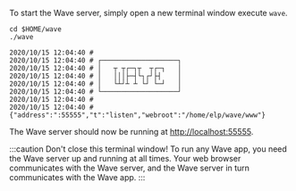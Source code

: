 To start the Wave server, simply open a new terminal window execute `wave`.

```shell 
cd $HOME/wave
./wave
```

```
2020/10/15 12:04:40 # 
2020/10/15 12:04:40 # ┌───────────────────┐
2020/10/15 12:04:40 # │   ┬ ┬┌─┐┬  ┬┌─┐   │
2020/10/15 12:04:40 # │   │││├─┤└┐┌┘├┤    │
2020/10/15 12:04:40 # │   └┴┘┴ ┴ └┘ └─┘   │
2020/10/15 12:04:40 # └───────────────────┘
2020/10/15 12:04:40 # 
2020/10/15 12:04:40 # {"address":":55555","t":"listen","webroot":"/home/elp/wave/www"}
```

The Wave server should now be running at [http://localhost:55555](http://localhost:55555).

:::caution Don't close this terminal window! 
To run any Wave app, you need the Wave server up and running at all times. Your web browser communicates with the Wave server, and the Wave server in turn communicates with the Wave app.
:::

